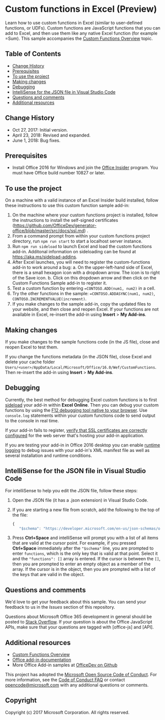 # Custom functions in Excel (Preview)

Learn how to use custom functions in Excel (similar to user-defined functions, or UDFs). Custom functions are JavaScript functions that you can add to Excel, and then use them like any native Excel function (for example =Sum). This sample accompanies the [Custom Functions Overview](https://docs.microsoft.com/en-us/office/dev/add-ins/excel/custom-functions-overview) topic.

## Table of Contents
* [Change History](#change-history)
* [Prerequisites](#prerequisites)
* [To use the project](#to-use-the-project)
* [Making changes](#making-changes)
* [Debugging](#debugging)
* [IntelliSense for the JSON file in Visual Studio Code](#intellisense-for-the-json-file-in-visual-studio-code)
* [Questions and comments](#questions-and-comments)
* [Additional resources](#additional-resources)

## Change History

* Oct 27, 2017: Initial version.
* April 23, 2018: Revised and expanded.
* June 1, 2018: Bug fixes.

## Prerequisites

* Install Office 2016 for Windows and join the [Office Insider](https://products.office.com/en-us/office-insider) program. You must have Office build number 10827 or later.

## To use the project

On a machine with a valid instance of an Excel Insider build installed, follow these instructions to use this custom function sample add-in:

1. On the machine where your custom functions project is installed, follow the instructions to install the self-signed certificates (https://github.com/OfficeDev/generator-office/blob/master/src/docs/ssl.md) . 
2. From a command prompt from within your custom functions project directory, run `npm run start` to start a localhost server instance. 
3. Run `npm run sideload` to launch Excel and load the custom functions add-in. Additonal information on sideloading can be found at <https://aka.ms/sideload-addins>.
4. After Excel launches, you will need to register the custom-functions add-in to work around a bug:
    a. On the upper-left-hand side of Excel, there is a small hexagon icon with a dropdown arrow. The icon is to right of the Save icon.
    b. Click on this dropdown arrow and then click on the Custom Functions Sample add-in to register it.
5. Test a custom function by entering `=CONTOSO.ADD(num1, num2)` in a cell.
6. Try the other functions in the sample: `=CONTOSO.ADDASYNC(num1, num2)`, `CONTOSO.INCREMENTVALUE(increment)`.
7. If you make changes to the sample add-in, copy the updated files to your website, and then close and reopen Excel. If your functions are not available in Excel, re-insert the add-in using **Insert** > **My Add-ins**.

## Making changes
If you make changes to the sample functions code (in the JS file), close and reopen Excel to test them.

If you change the functions metadata (in the JSON file), close Excel and delete your cache folder `Users/<user>/AppData/Local/Microsoft/Office/16.0/Wef/CustomFunctions`. Then re-insert the add-in using **Insert** > **My Add-ins**.

## Debugging
Currently, the best method for debugging Excel custom functions is to first [sideload](https://docs.microsoft.com/office/dev/add-ins/testing/sideload-office-add-ins-for-testing) your add-in within **Excel Online**. Then you can debug your custom functions by using the [F12 debugging tool native to your browser](https://docs.microsoft.com/office/dev/add-ins/testing/debug-add-ins-in-office-online). Use `console.log` statements within your custom functions code to send output to the console in real time.

If your add-in fails to register, [verify that SSL certificates are correctly configured](https://github.com/OfficeDev/generator-office/blob/master/src/docs/ssl.md) for the web server that's hosting your add-in application.

If you are testing your add-in in Office 2016 desktop you can enable [runtime logging](https://docs.microsoft.com/office/dev/add-ins/testing/troubleshoot-manifest#use-runtime-logging-to-debug-your-add-in) to debug issues with your add-in's XML manifest file as well as several installation and runtime conditions.

## IntelliSense for the JSON file in Visual Studio Code	
For intelliSense to help you edit the JSON file, follow these steps:

1. Open the JSON file (it has a .json extension) in Visual Studio Code.	
2. If you are starting a new file from scratch, add the following to the top of the file:	
	
     ```js	
    {	
        "$schema": "https://developer.microsoft.com/en-us/json-schemas/office-js/custom-functions.schema.json",	
    ```	
3. Press **Ctrl+Space** and intelliSense will prompt you with a list of all items that are valid at the cursor point. For example, if you pressed **Ctrl+Space** immediately after the `"$schema"` line, you are prompted to enter `functions`, which is the only key that is valid at that point. Select it and the `"functions": []` array is entered. If the cursor is between the `[]`, then you are prompted to enter an empty object as a member of the array. If the cursor is in the object, then you are prompted with a list of the keys that are valid in the object.

## Questions and comments

We'd love to get your feedback about this sample. You can send your feedback to us in the *Issues* section of this repository.

Questions about Microsoft Office 365 development in general should be posted to [Stack Overflow](http://stackoverflow.com/questions/tagged/office-js+API). If your question is about the Office JavaScript APIs, make sure that your questions are tagged with [office-js] and [API].

## Additional resources

* [Custom Functions Overview](https://docs.microsoft.com/en-us/office/dev/add-ins/excel/custom-functions-overview)
* [Office add-in documentation](https://docs.microsoft.com/en-us/office/dev/add-ins/overview/office-add-ins)
* More Office Add-in samples at [OfficeDev on Github](https://github.com/officedev)

This project has adopted the [Microsoft Open Source Code of Conduct](https://opensource.microsoft.com/codeofconduct/). For more information, see the [Code of Conduct FAQ](https://opensource.microsoft.com/codeofconduct/faq/) or contact [opencode@microsoft.com](mailto:opencode@microsoft.com) with any additional questions or comments.

## Copyright
Copyright (c) 2017 Microsoft Corporation. All rights reserved.
